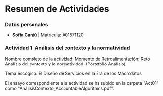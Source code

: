 # **Resumen de Actividades**

### **Datos personales**
- **Sofía Cantú** | Matrícula: A01571120

### **Actividad 1: Análisis del contexto y la normatividad**

Nombre completo de la actividad: Momento de Retroalimentación: Reto Análisis del contexto y la normatividad. (Portafolio Análisis)

Tema escogido: El Diseño de Servicios en la Era de los Macrodatos

El ensayo correspondiente a la actividad se ha subido en la carpeta "Act01" como "AnálisisContexto_AccountableAlgorithms.pdf".
